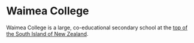 # Waimea College

Waimea College is a large, co-educational secondary school at the [top of the South Island of New Zealand](https://goo.gl/maps/SqHtZnN5XySwbvKR6).


